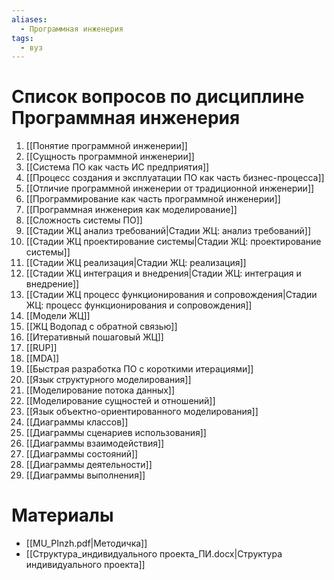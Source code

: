 ```yaml
---
aliases:
  - Программная инженерия
tags:
  - вуз
---
```

# Список вопросов по дисциплине Программная инженерия

1. [[Понятие программной инженерии]]
2. [[Сущность программной инженерии]]
3. [[Система ПО как часть ИС предприятия]]
4. [[Процесс создания и эксплуатации ПО как часть бизнес-процесса]]
5. [[Отличие программной инженерии от традиционной инженерии]]
6. [[Программирование как часть программной инженерии]]
7. [[Программная инженерия как моделирование]]
8. [[Сложность системы ПО]]
9. [[Стадии ЖЦ анализ требований|Стадии ЖЦ: анализ требований]]
10. [[Стадии ЖЦ проектирование системы|Стадии ЖЦ: проектирование системы]]
11. [[Стадии ЖЦ реализация|Стадии ЖЦ: реализация]]
12. [[Стадии ЖЦ интеграция и внедрения|Стадии ЖЦ: интеграция и внедрение]]
13. [[Стадии ЖЦ процесс функционирования и сопровождения|Стадии ЖЦ: процесс функционирования и сопровождения]]
14. [[Модели ЖЦ]]
15. [[ЖЦ Водопад с обратной связью]]
16. [[Итеративный пошаговый ЖЦ]]
17. [[RUP]]
18. [[MDA]]
19. [[Быстрая разработка ПО с короткими итерациями]]
20. [[Язык структурного моделирования]]
21. [[Моделирование потока данных]]
22. [[Моделирование сущностей и отношений]]
23. [[Язык объектно-ориентированного моделирования]]
24. [[Диаграммы классов]]
25. [[Диаграммы сценариев использования]]
26. [[Диаграммы взаимодействия]]
27. [[Диаграммы состояний]]
28. [[Диаграммы деятельности]]
29. [[Диаграммы выполнения]]

# Материалы
- [[MU_PInzh.pdf|Методичка]]
- [[Структура_индивидуального проекта_ПИ.docx|Структура индивидуального проекта]]